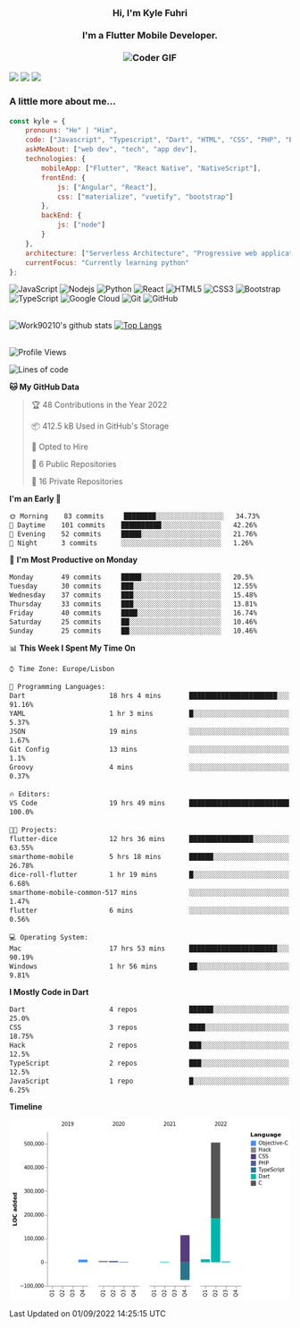 
<h3 align="center">
  <abc>
    <br />Hi, I'm Kyle Fuhri<br />
    <br />
    I'm a Flutter Mobile Developer. <br />
    <br />
    <img
      src="https://media.giphy.com/media/SWoSkN6DxTszqIKEqv/giphy.gif"
      alt="Coder GIF"
      width="500"
      height="400"
    />
  </abc>
</h3>
<img src="https://img.shields.io/badge/Flutter%20-%2302569B.svg?&style=for-the-badge&logo=Flutter&logoColor=white" />
<img src="https://img.shields.io/badge/angular%20-%23DD0031.svg?&style=for-the-badge&logo=angular&logoColor=white"/>
<img src="https://img.shields.io/badge/react%20-%2320232a.svg?&style=for-the-badge&logo=react&logoColor=%2361DAFB"/>

<h3>A little more about me...  </h3>

```javascript
const kyle = {
    pronouns: "He" | "Him",
    code: ["Javascript", "Typescript", "Dart", "HTML", "CSS", "PHP", "Python"],
    askMeAbout: ["web dev", "tech", "app dev"],
    technologies: {
        mobileApp: ["Flutter", "React Native", "NativeScript"],
        frontEnd: {
            js: ["Angular", "React"],
            css: ["materialize", "vuetify", "bootstrap"]
        },
        backEnd: {
            js: ["node"]
        }
    },
    architecture: ["Serverless Architecture", "Progressive web applications", "Single page applications"],
    currentFocus: "Currently learning python"
};
```

![JavaScript](https://img.shields.io/badge/-JavaScript-black?style=flat-square&logo=javascript)
![Nodejs](https://img.shields.io/badge/-Nodejs-black?style=flat-square&logo=Node.js)
![Python](https://img.shields.io/badge/-Python-black?style=flat-square&logo=Python)
![React](https://img.shields.io/badge/-React-black?style=flat-square&logo=react)
![HTML5](https://img.shields.io/badge/-HTML5-E34F26?style=flat-square&logo=html5&logoColor=white)
![CSS3](https://img.shields.io/badge/-CSS3-1572B6?style=flat-square&logo=css3)
![Bootstrap](https://img.shields.io/badge/-Bootstrap-563D7C?style=flat-square&logo=bootstrap)
![TypeScript](https://img.shields.io/badge/-TypeScript-007ACC?style=flat-square&logo=typescript)
![Google Cloud](https://img.shields.io/badge/Google%20Cloud-black?style=flat-square&logo=google-cloud)
![Git](https://img.shields.io/badge/-Git-black?style=flat-square&logo=git)
![GitHub](https://img.shields.io/badge/-GitHub-181717?style=flat-square&logo=github)
</br>
</br>


![Work90210's github stats](https://github-readme-stats-work90210.vercel.app/api?username=work90210)
[![Top Langs](https://github-readme-stats-work90210.vercel.app/api/top-langs/?username=work90210)](https://github.com/work90210/github-readme-stats)
</br>
</br>
<!--START_SECTION:waka-->
![Profile Views](http://img.shields.io/badge/Profile%20Views-1-blue)

![Lines of code](https://img.shields.io/badge/From%20Hello%20World%20I%27ve%20Written-586%20Thousand%20lines%20of%20code-blue)

**🐱 My GitHub Data** 

> 🏆 48 Contributions in the Year 2022
 > 
> 📦 412.5 kB Used in GitHub's Storage 
 > 
> 💼 Opted to Hire
 > 
> 📜 6 Public Repositories 
 > 
> 🔑 16 Private Repositories  
 > 
**I'm an Early 🐤** 

```text
🌞 Morning    83 commits     ████████░░░░░░░░░░░░░░░░░   34.73% 
🌆 Daytime    101 commits    ██████████░░░░░░░░░░░░░░░   42.26% 
🌃 Evening    52 commits     █████░░░░░░░░░░░░░░░░░░░░   21.76% 
🌙 Night      3 commits      ░░░░░░░░░░░░░░░░░░░░░░░░░   1.26%

```
📅 **I'm Most Productive on Monday** 

```text
Monday       49 commits     █████░░░░░░░░░░░░░░░░░░░░   20.5% 
Tuesday      30 commits     ███░░░░░░░░░░░░░░░░░░░░░░   12.55% 
Wednesday    37 commits     ███░░░░░░░░░░░░░░░░░░░░░░   15.48% 
Thursday     33 commits     ███░░░░░░░░░░░░░░░░░░░░░░   13.81% 
Friday       40 commits     ████░░░░░░░░░░░░░░░░░░░░░   16.74% 
Saturday     25 commits     ██░░░░░░░░░░░░░░░░░░░░░░░   10.46% 
Sunday       25 commits     ██░░░░░░░░░░░░░░░░░░░░░░░   10.46%

```


📊 **This Week I Spent My Time On** 

```text
⌚︎ Time Zone: Europe/Lisbon

💬 Programming Languages: 
Dart                     18 hrs 4 mins       ██████████████████████░░░   91.16% 
YAML                     1 hr 3 mins         █░░░░░░░░░░░░░░░░░░░░░░░░   5.37% 
JSON                     19 mins             ░░░░░░░░░░░░░░░░░░░░░░░░░   1.67% 
Git Config               13 mins             ░░░░░░░░░░░░░░░░░░░░░░░░░   1.1% 
Groovy                   4 mins              ░░░░░░░░░░░░░░░░░░░░░░░░░   0.37%

🔥 Editors: 
VS Code                  19 hrs 49 mins      █████████████████████████   100.0%

🐱‍💻 Projects: 
flutter-dice             12 hrs 36 mins      ████████████████░░░░░░░░░   63.55% 
smarthome-mobile         5 hrs 18 mins       ██████░░░░░░░░░░░░░░░░░░░   26.78% 
dice-roll-flutter        1 hr 19 mins        █░░░░░░░░░░░░░░░░░░░░░░░░   6.68% 
smarthome-mobile-common-517 mins             ░░░░░░░░░░░░░░░░░░░░░░░░░   1.47% 
flutter                  6 mins              ░░░░░░░░░░░░░░░░░░░░░░░░░   0.56%

💻 Operating System: 
Mac                      17 hrs 53 mins      ██████████████████████░░░   90.19% 
Windows                  1 hr 56 mins        ██░░░░░░░░░░░░░░░░░░░░░░░   9.81%

```

**I Mostly Code in Dart** 

```text
Dart                     4 repos             ██████░░░░░░░░░░░░░░░░░░░   25.0% 
CSS                      3 repos             ████░░░░░░░░░░░░░░░░░░░░░   18.75% 
Hack                     2 repos             ███░░░░░░░░░░░░░░░░░░░░░░   12.5% 
TypeScript               2 repos             ███░░░░░░░░░░░░░░░░░░░░░░   12.5% 
JavaScript               1 repo              █░░░░░░░░░░░░░░░░░░░░░░░░   6.25%

```


**Timeline**

![Chart not found](https://raw.githubusercontent.com/Work90210/Work90210/main/charts/bar_graph.png) 


 Last Updated on 01/09/2022 14:25:15 UTC
<!--END_SECTION:waka-->
